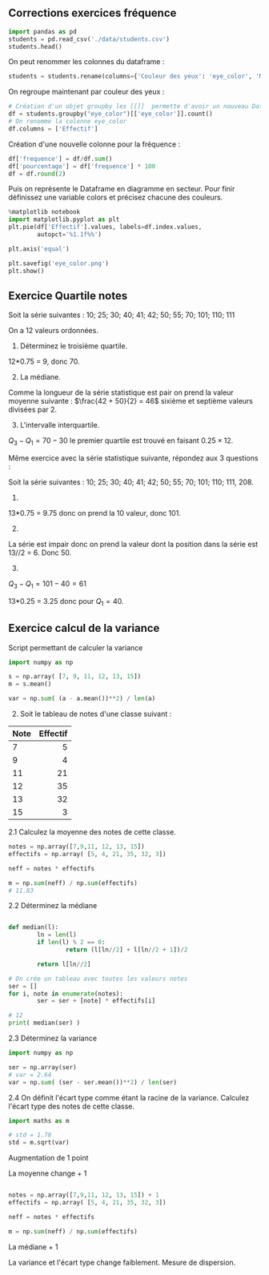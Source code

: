 ## Corrections exercices fréquence

```python
import pandas as pd
students = pd.read_csv('./data/students.csv')
students.head()

```

On peut renommer les colonnes du dataframe :

```python
students = students.rename(columns={'Couleur des yeux': 'eye_color', 'Mention au Bac': 'mention'})
```

On regroupe maintenant par couleur des yeux :

```python
# Création d'un objet groupby les [[]]  permette d'avoir un nouveau DataFrame
df = students.groupby("eye_color")[['eye_color']].count()
# On renomme la colonne eye_color
df.columns = ['Effectif']
```

Création d'une nouvelle colonne pour la fréquence :

```python
df['frequence'] = df/df.sum()
df['pourcentage'] = df['frequence'] * 100
df = df.round(2)
```

Puis on représente le Dataframe en diagramme en secteur. Pour finir définissez une variable colors et précisez chacune des couleurs.

```python
%matplotlib notebook
import matplotlib.pyplot as plt
plt.pie(df['Effectif'].values, labels=df.index.values,
        autopct='%1.1f%%')

plt.axis('equal')

plt.savefig('eye_color.png')
plt.show()
```

## Exercice Quartile notes

 Soit la série suivantes : 10; 25; 30; 40; 41; 42; 50; 55; 70; 101; 110; 111

 On a 12 valeurs ordonnées.

 1. Déterminez le troisième quartile.

  12*0.75 = 9, donc 70.

 2. La médiane.

 Comme la longueur de la série statistique est pair on prend la valeur moyenne suivante : $\frac{42 + 50}{2} = 46$ sixième et septième valeurs divisées par 2.

 3. L'intervalle interquartile.

 $Q_3 - Q_1 = 70 - 30$ le premier quartile est trouvé en faisant $0.25 \times 12$.

Même exercice avec la série statistique suivante, répondez aux 3 questions :

Soit la série suivantes : 10; 25; 30; 40; 41; 42; 50; 55; 70; 101; 110; 111, 208.

1. 

13*0.75 = 9.75 donc on prend la 10 valeur, donc 101.

2. 

La série est impair donc on prend la valeur dont la position dans la série est 13//2 = 6. Donc 50.

3.

$Q_3 - Q_1 = 101 - 40 = 61$

13*0.25 = 3.25 donc pour $Q_1 = 40$.

## Exercice calcul de la variance

Script permettant de calculer la variance

```python
import numpy as np

s = np.array( [7, 9, 11, 12, 13, 15])
m = s.mean()

var = np.sum( (a - a.mean())**2) / len(a)

```

2. Soit le tableau de notes d'une classe suivant :

| Note             |     Effectif             |
| -------------    |  ----------------------: |
| 7                |        5                 |
| 9                |        4                 |
| 11               |        21                |
| 12               |        35                |
| 13               |        32                |
| 15               |        3                 |

2.1 Calculez la moyenne des notes de cette classe.

```python
notes = np.array([7,9,11, 12, 13, 15])
effectifs = np.array( [5, 4, 21, 35, 32, 3])

neff = notes * effectifs

m = np.sum(neff) / np.sum(effectifs)
# 11.83

```

2.2 Déterminez la médiane

```python

def median(l):
        ln = len(l)
        if len(l) % 2 == 0:
                return (l[ln//2] + l[ln//2 + 1])/2

        return l[ln//2]

# On crée un tableau avec toutes les valeurs notes
ser = []
for i, note in enumerate(notes):
        ser = ser + [note] * effectifs[i]

# 12
print( median(ser) )
```

2.3 Déterminez la variance

```python
import numpy as np

ser = np.array(ser)
# var = 2.64
var = np.sum( (ser - ser.mean())**2) / len(ser)
```

2.4 On définit l'écart type comme étant la racine de la variance. Calculez l'écart type des notes de cette classe.

```python
import maths as m

# std = 1.78
std = m.sqrt(var)
```

Augmentation de 1 point

La moyenne change + 1

```python

notes = np.array([7,9,11, 12, 13, 15]) + 1
effectifs = np.array( [5, 4, 21, 35, 32, 3])

neff = notes * effectifs

m = np.sum(neff) / np.sum(effectifs)

```

La médiane + 1

La variance et l'écart type change faiblement. Mesure de dispersion.
